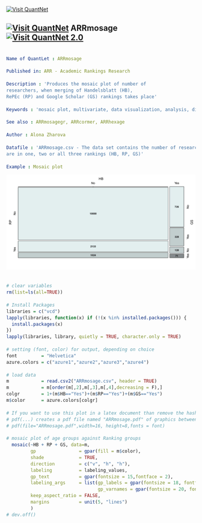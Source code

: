 
[<img src="https://github.com/QuantLet/Styleguide-and-Validation-procedure/blob/master/pictures/banner.png" alt="Visit QuantNet">](http://quantlet.de/index.php?p=info)

## [<img src="https://github.com/QuantLet/Styleguide-and-Validation-procedure/blob/master/pictures/qloqo.png" alt="Visit QuantNet">](http://quantlet.de/) **ARRmosage** [<img src="https://github.com/QuantLet/Styleguide-and-Validation-procedure/blob/master/pictures/QN2.png" width="60" alt="Visit QuantNet 2.0">](http://quantlet.de/d3/ia)


```yaml

Name of QuantLet : ARRmosage

Published in: ARR - Academic Rankings Research

Description : 'Produces the mosaic plot of number of 
researchers, when merging of Handelsblatt (HB), 
RePEc (RP) and Google Scholar (GS) rankings takes place'   

Keywords : 'mosaic plot, multivariate, data visualization, analysis, discriptive methods'

See also : ARRmosagegr, ARRcormer, ARRhexage

Author : Alona Zharova

Datafile : 'ARRmosage.csv - The data set contains the number of researchers who  
are in one, two or all three rankings (HB, RP, GS)'

Example : Mosaic plot
```

![Picture1](ARRmosage.jpg)


```r

# clear variables
rm(list=ls(all=TRUE))

# Install Packages
libraries = c("vcd")
lapply(libraries, function(x) if (!(x %in% installed.packages())) {
  install.packages(x)
})
lapply(libraries, library, quietly = TRUE, character.only = TRUE)

# setting (font, color) for output, depending on choice
font         = "Helvetica"
azure.colors = c("azure1","azure2","azure3","azure4")

# load data
m            = read.csv2("ARRmosage.csv", header = TRUE)
m            = m[order(m[,2],m[,3],m[,4],decreasing = F),]
colgr        = 1+(m$HB=="Yes")+(m$RP=="Yes")+(m$GS=="Yes")
m$color      = azure.colors[colgr]

# If you want to use this plot in a latex document than remove the hash-symbols infront of pdf(...) and dev.off()!
# pdf(...) creates a pdf file named "ARRmosage.pdf" of graphics between pdf(...) and dev.off() 
# pdf(file="ARRmosage.pdf",width=16, height=8,fonts = font)

# mosaic plot of age groups against Ranking groups
  mosaic(~HB + RP + GS, data=m, 
         gp                = gpar(fill = m$color),                                                  # coloring according to number of merged rankings
         shade             = TRUE,                                                                  # coloring according to gp
         direction         = c("v", "h", "h"),                                                      # setting the axis 
         labeling          = labeling_values,                                                       # writing the values in the boxes
         gp_text           = gpar(fontsize = 15,fontface = 2),                                          # setting of the cell labels
         labeling_args     = list(gp_labels = gpar(fontsize = 18, fontface = 1),
                                  gp_varnames = gpar(fontsize = 20, fontface = 1)),                  # settings for the axis labels (font, fontsize)
         keep_aspect_ratio = FALSE,                                                                 # allowing different length and width of plot, here fitted to pdf size
         margins           = unit(5, "lines")                                                       # spacing from margins
         )
# dev.off() 

```
